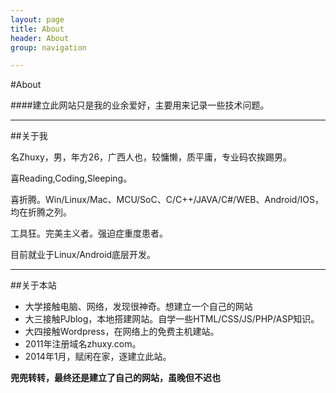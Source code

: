 ```yaml
---
layout: page
title: About 
header: About
group: navigation

---
```

#About

####建立此网站只是我的业余爱好，主要用来记录一些技术问题。

---
##关于我

名Zhuxy，男，年方26，广西人也，较慵懒，质平庸，专业码农挨踢男。

喜Reading,Coding,Sleeping。

喜折腾。Win/Linux/Mac、MCU/SoC、C/C++/JAVA/C#/WEB、Android/IOS，均在折腾之列。

工具狂。完美主义者。强迫症重度患者。

目前就业于Linux/Android底层开发。

----
##关于本站

* 大学接触电脑、网络，发现很神奇。想建立一个自己的网站
* 大三接触PJblog，本地搭建网站。自学一些HTML/CSS/JS/PHP/ASP知识。
* 大四接触Wordpress，在网络上的免费主机建站。
* 2011年注册域名zhuxy.com。
* 2014年1月，赋闲在家，逐建立此站。

**兜兜转转，最终还是建立了自己的网站，虽晚但不迟也**

